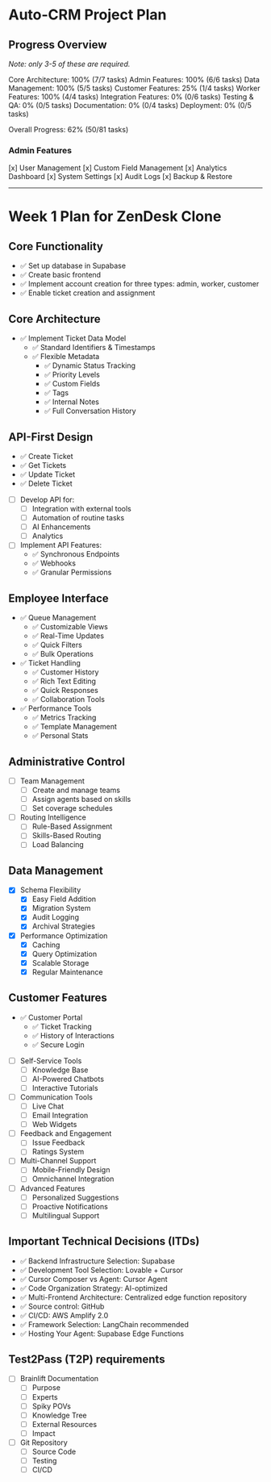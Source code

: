 # Auto-CRM Project Plan

## Progress Overview
*Note: only 3-5 of these are required.*

Core Architecture: 100% (7/7 tasks)
Admin Features: 100% (6/6 tasks)
Data Management: 100% (5/5 tasks)
Customer Features: 25% (1/4 tasks)
Worker Features: 100% (4/4 tasks)
Integration Features: 0% (0/6 tasks)
Testing & QA: 0% (0/5 tasks)
Documentation: 0% (0/4 tasks)
Deployment: 0% (0/5 tasks)

Overall Progress: 62% (50/81 tasks)

### Admin Features
[x] User Management
[x] Custom Field Management
[x] Analytics Dashboard
[x] System Settings
[x] Audit Logs
[x] Backup & Restore

---

# Week 1 Plan for ZenDesk Clone

## Core Functionality

- ✅ Set up database in Supabase
- ✅ Create basic frontend
- ✅ Implement account creation for three types: admin, worker, customer
- ✅ Enable ticket creation and assignment

## Core Architecture

- ✅ Implement Ticket Data Model
  - ✅ Standard Identifiers & Timestamps
  - ✅ Flexible Metadata
    - ✅ Dynamic Status Tracking
    - ✅ Priority Levels
    - ✅ Custom Fields
    - ✅ Tags
    - ✅ Internal Notes
    - ✅ Full Conversation History

## API-First Design

- ✅ Create Ticket
- ✅ Get Tickets
- ✅ Update Ticket
- ✅ Delete Ticket
- [ ] Develop API for:
  - [ ] Integration with external tools
  - [ ] Automation of routine tasks
  - [ ] AI Enhancements
  - [ ] Analytics
- [ ] Implement API Features:
  - ✅ Synchronous Endpoints
  - ✅ Webhooks
  - ✅ Granular Permissions

## Employee Interface

- ✅ Queue Management
  - ✅ Customizable Views
  - ✅ Real-Time Updates
  - ✅ Quick Filters
  - ✅ Bulk Operations
- ✅ Ticket Handling
  - ✅ Customer History
  - ✅ Rich Text Editing
  - ✅ Quick Responses
  - ✅ Collaboration Tools
- ✅ Performance Tools
  - ✅ Metrics Tracking
  - ✅ Template Management
  - ✅ Personal Stats

## Administrative Control

- [ ] Team Management
  - [ ] Create and manage teams
  - [ ] Assign agents based on skills
  - [ ] Set coverage schedules
- [ ] Routing Intelligence
  - [ ] Rule-Based Assignment
  - [ ] Skills-Based Routing
  - [ ] Load Balancing

## Data Management

- [x] Schema Flexibility
  - [x] Easy Field Addition
  - [x] Migration System
  - [x] Audit Logging
  - [x] Archival Strategies
- [x] Performance Optimization
  - [x] Caching
  - [x] Query Optimization
  - [x] Scalable Storage
  - [x] Regular Maintenance

## Customer Features

- ✅ Customer Portal
  - ✅ Ticket Tracking
  - ✅ History of Interactions
  - ✅ Secure Login
- [ ] Self-Service Tools
  - [ ] Knowledge Base
  - [ ] AI-Powered Chatbots
  - [ ] Interactive Tutorials
- [ ] Communication Tools
  - [ ] Live Chat
  - [ ] Email Integration
  - [ ] Web Widgets
- [ ] Feedback and Engagement
  - [ ] Issue Feedback
  - [ ] Ratings System
- [ ] Multi-Channel Support
  - [ ] Mobile-Friendly Design
  - [ ] Omnichannel Integration
- [ ] Advanced Features
  - [ ] Personalized Suggestions
  - [ ] Proactive Notifications
  - [ ] Multilingual Support

## Important Technical Decisions (ITDs)

- ✅ Backend Infrastructure Selection: Supabase
- ✅ Development Tool Selection: Lovable + Cursor
- ✅ Cursor Composer vs Agent: Cursor Agent
- ✅ Code Organization Strategy: AI-optimized
- ✅ Multi-Frontend Architecture: Centralized edge function repository
- ✅ Source control: GitHub
- ✅ CI/CD: AWS Amplify 2.0
- ✅ Framework Selection: LangChain recommended
- ✅ Hosting Your Agent: Supabase Edge Functions

## Test2Pass (T2P) requirements

- [ ] Brainlift Documentation
  - [ ] Purpose
  - [ ] Experts
  - [ ] Spiky POVs
  - [ ] Knowledge Tree
  - [ ] External Resources
  - [ ] Impact
- [ ] Git Repository
  - [ ] Source Code
  - [ ] Testing
  - [ ] CI/CD
